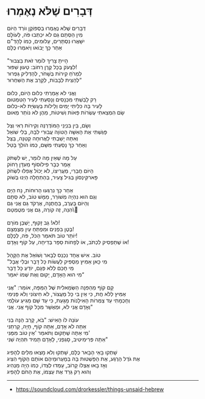 # דְּבָרִים שֶׁלֹּא נֶאֶמְרוּ

דְּבָרִים שֶׁלֹּא נֶאֶמְרוּ בְּסְפּוֹקֶן ווֹרְד הַיּוֹם\
מִין הַסְּתָם גַּם לֹא יִכְתְּבוּ פֹּה, לְעוֹלָם\
יִשָּׁאֲרוּ נִסְתָּרִים, עָלוּמִים, כְּמוֹ לָהָדַ"ם\
אַחַר כָּךְ יָבוֹאוּ וְיֹאמְרוּ כֻּלָּם\
\
"הָיִיתָ צָרִיךְ לוֹמַר זֹאת בַּצִּבּוּר\
לִצְעֹק בְּכָל קֶרֶן רְחוֹב: טָעוּן שִׁפּוּר!\
לִמְרֹחַ קִירוֹת בְּשָׁחֹר, לְהַדְלִיק גַּפְרוּר\
לְהַצִּית לְבָבוֹת, לְקָרֵב אֶת הַשִּׁחְרוּר“\
\
וַאֲנִי לֹא אָמַרְתִּי כְּלוּם הַיּוֹם, כְּלוּם\
רַק לָבַשְׁתִּי מִכְּנָסִים וְנָסַעְתִּי לְעִיר הַטִּמְטוּם\
לָעִיר בָּהּ כִּלִּיתִי יָמִים וְלֵילוֹת בְּעָשִׂיָּת לֹא-כְלוּם\
שָׂם הִמְצֵאתִי עֶשְׂרוֹת פֵּאוֹת וְשִׁיטוֹת, מֵהֶן לֹא נוֹתַר מְאוּם\
\
וְשָׂם, בֵּין בִּנְיְנֵי הָמּוֹדֶרְנַּה וְקִירוֹת רְאִי וְצֵל\
פָּגַשְׁתִּי אֶת הָאִשָּׁה הָטּוֹוָה עֲבוּרִי לִבָּהּ, בְּלִי שׁוֹאֵל\
וְאִתָּהּ יָשַׁבְתִּי לַאֲרוּחָה קְטַנָּה, בַּצֵּל\
וְאַחַר כָּךְ נָסַעְתִּי מִשָּׁם, כְּמוֹ הוֹלֵךְ בָּטֵל\
\
עַל מָה שֶׁאֵין מָה לוֹמַר, יֵשׁ לִשְׁתֹּק\
אָמַר כְּבָר פִילוֹסוֹף מֵעִדָּן רָחוֹק\
הַיּוֹם חֲבֵרִי, מַעֲרִיצוֹ, לֹא יָכוֹל אֲפִלּוּ לִשְׂחֹק\
פָּארקִּינְסּוֹן בְּגִיל צָעִיר, בְּהַתְחָלָה הַיְנוּ בְּשׁוֹק\
\
אַחַר כָּךְ נִרְגְּעוּ הָרוּחוֹת, נָח הַיָּם\
וְגַם הוּא נִהְיָה מְשׁוֹרֵר, מַמָּשׁ טוֹב, לֹא סְתָם\
וְהַיּוֹם בָּעֶרֶב, בַּחֲתֻנָּה, אֶרְקֹד גַּם אֲנִי גַּם\
הִנֵּה, זֶה קוֹרֶה, גַּם אֲנִי מְטֻמְטָם\\
\
לֹא! גַּב זָקוּף, יָשְׁבַן מוֹרָם!\
בֶּטֶן בִּפְנִים וּמִפְתַּחַ עַיִן מְצֻמְצָם!\
יוֹתֵר טוֹב תֹּאמַר הַכֹּל, פֹּה, לְכֻלָּם!\
אוֹ שֶׁתַּפְסִיק לִכְתֹּב, אוֹ לְפָחוֹת סַפֵּר בְּדִיחָה, עַל קוֹף וְאָדָם!\
\
טוֹב. אִישׁ אֶחָד נִכְנַס לְבָּאר וְשׁוֹאֵל אֶת הַקָּהָל\
"מִי כָּאן אַמִּיץ מַסְפִּיק לַעֲשׂוֹת כָּל דָּבָר וּבְלִי אֲבָל\
מִי חָכַם לְלֹא פְּגָם, יוֹדֵעַ כָּל דָּבָר\
מִי הוּא הָאָדָם, יָקוּם וְאֶת שְׁמוֹ יֹאמַר“\
\
קָם קוֹף מֵהַפִּנָּה הַשְּׂמָאלִית שֶׁל הַמַּפָּה, אוֹמֵר: "אֲנִי\
אַמִּיץ לְלֹא חֲת, כִּי אֵין בִּי כָּל מַעֲצוֹר, לֹא חִיצוֹנִי וְלֹא פְּנִימִי\
וְחָכְמָתִי עַד צַמְּרוֹת הָאִילָנוֹת מָגָּעַת, כִּי עַד שָׁם מַגִּיעַ עוֹלָמִי\
וְאָדָם אֲנִי לֹא, וּמְאֻשָּׁר מִכָּל קוֹף אֲנִי. אֲנִי"\
\
עוֹנֶה לוֹ הָאִישׁ: "בֹּא, קָרַב הֵנָּה בְּנִי\
אַתָּה לֹא אָדָם, אַתָּה קוֹף, חָיָה, קָרְתַנִּי\
מִי אַתָּה שֶׁתָּקוּם וְתֹאמַר 'אֵין טוֹב מִמֶּנִּי'\
אַתָּה פְּרִימִיטִּיב, סָגְפַנִי, לָאָדָם תָּמִיד תִּהְיֶה שֵׁנִי"\
\
שָׁתְקוּ בָּאֵי הָבָּאר כֻּלָּם, שָׁתְקוּ וְלֹא מָצְאוּ מִלִּים לְהָפִיג\
אֶת גֹּדֶל הָרֶגַע, אֶת הַפַּשְׁטוּת בָּהּ בֵּמָעַרוּמֵיהֶם אוֹתָם הַקּוֹף הִצִּיג\
וְאָז בָּאוּ אֶצְלוֹ קָרוֹב, עָמְדוּ לְצִדּוֹ, כְּמוֹ הָיָה מַנְהִיג\
וְהוּא רַק גֵּרֵד אֶת עַצְמוֹ, אֶת הַחֹם לְהָפִיג

---
- https://soundcloud.com/drorkessler/things-unsaid-hebrew
